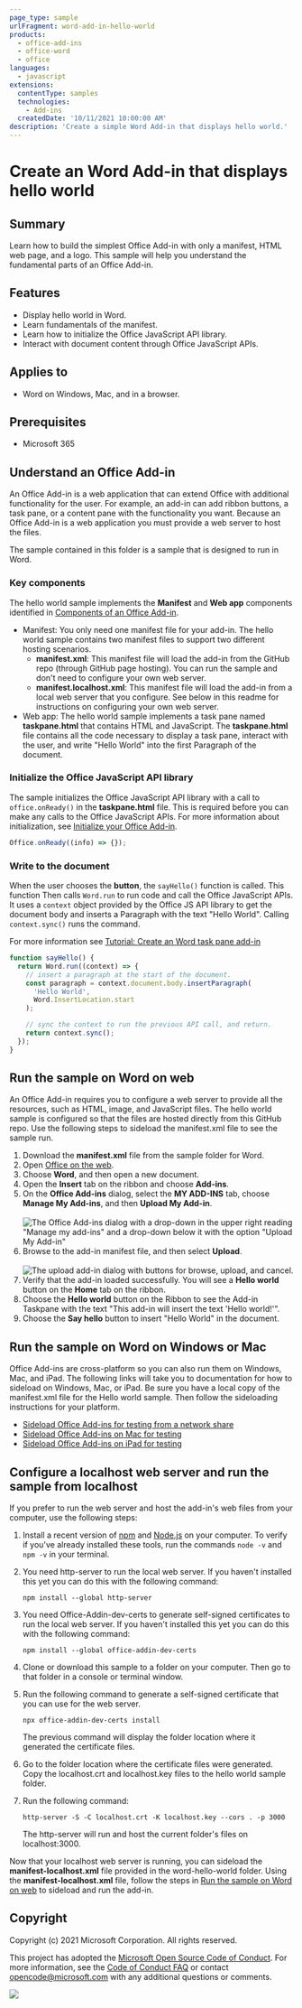 ```yaml
---
page_type: sample
urlFragment: word-add-in-hello-world
products:
  - office-add-ins
  - office-word
  - office
languages:
  - javascript
extensions:
  contentType: samples
  technologies:
    - Add-ins
  createdDate: '10/11/2021 10:00:00 AM'
description: 'Create a simple Word Add-in that displays hello world.'
---
```


# Create an Word Add-in that displays hello world

## Summary

Learn how to build the simplest Office Add-in with only a manifest, HTML web page, and a logo. This sample will help you understand the fundamental parts of an Office Add-in.

## Features

- Display hello world in Word.
- Learn fundamentals of the manifest.
- Learn how to initialize the Office JavaScript API library.
- Interact with document content through Office JavaScript APIs.

## Applies to

- Word on Windows, Mac, and in a browser.

## Prerequisites

- Microsoft 365

## Understand an Office Add-in

An Office Add-in is a web application that can extend Office with additional functionality for the user. For example, an add-in can add ribbon buttons, a task pane, or a content pane with the functionality you want. Because an Office Add-in is a web application you must provide a web server to host the files.

The sample contained in this folder is a sample that is designed to run in Word.

### Key components

The hello world sample implements the **Manifest** and **Web app** components identified in [Components of an Office Add-in](https://docs.microsoft.com/office/dev/add-ins/overview/office-add-ins#components-of-an-office-add-in).

- Manifest: You only need one manifest file for your add-in. The hello world sample contains two manifest files to support two different hosting scenarios.
  - **manifest.xml**: This manifest file will load the add-in from the GitHub repo (through GitHub page hosting). You can run the sample and don't need to configure your own web server.
  - **manifest.localhost.xml**: This manifest file will load the add-in from a local web server that you configure. See below in this readme for instructions on configuring your own web server.
- Web app: The hello world sample implements a task pane named **taskpane.html** that contains HTML and JavaScript. The **taskpane.html** file contains all the code necessary to display a task pane, interact with the user, and write "Hello World" into the first Paragraph of the document.

### Initialize the Office JavaScript API library

The sample initializes the Office JavaScript API library with a call to `office.onReady()` in the **taskpane.html** file. This is required before you can make any calls to the Office JavaScript APIs. For more information about initialization, see [Initialize your Office Add-in](https://docs.microsoft.com/en-us/office/dev/add-ins/develop/initialize-add-in).

```javascript
Office.onReady((info) => {});
```

### Write to the document

When the user chooses the **button**, the `sayHello()` function is called. This function Then calls `Word.run` to run code and call the Office JavaScript APIs. It uses a `context` object provided by the Office JS API library to get the document body and inserts a Paragraph with the text "Hello World". Calling `context.sync()` runs the command.

For more information see [Tutorial: Create an Word task pane add-in](https://docs.microsoft.com/en-us/office/dev/add-ins/tutorials/word-tutorial)

```javascript
function sayHello() {
  return Word.run((context) => {
    // insert a paragraph at the start of the document.
    const paragraph = context.document.body.insertParagraph(
      'Hello World',
      Word.InsertLocation.start
    );

    // sync the context to run the previous API call, and return.
    return context.sync();
  });
}
```

## Run the sample on Word on web

An Office Add-in requires you to configure a web server to provide all the resources, such as HTML, image, and JavaScript files. The hello world sample is configured so that the files are hosted directly from this GitHub repo. Use the following steps to sideload the manifest.xml file to see the sample run.

1. Download the **manifest.xml** file from the sample folder for Word.
2. Open [Office on the web](https://office.live.com/).
3. Choose **Word**, and then open a new document.
4. Open the **Insert** tab on the ribbon and choose **Add-ins**.
5. On the **Office Add-ins** dialog, select the **MY ADD-INS** tab, choose **Manage My Add-ins**, and then **Upload My Add-in**.<BR /><BR />
   ![The Office Add-ins dialog with a drop-down in the upper right reading "Manage my add-ins" and a drop-down below it with the option "Upload My Add-in"](../images/office-add-ins-word-web.png)
6. Browse to the add-in manifest file, and then select **Upload**.<BR /><BR />
   ![The upload add-in dialog with buttons for browse, upload, and cancel.
](../images/office-upload-add-ins-word-web.png)
7. Verify that the add-in loaded successfully. You will see a **Hello world** button on the **Home** tab on the ribbon.
8. Choose the **Hello world** button on the Ribbon to see the Add-in Taskpane with the text "This add-in will insert the text 'Hello world!'".
9. Choose the **Say hello** button to insert "Hello World" in the document.

## Run the sample on Word on Windows or Mac

Office Add-ins are cross-platform so you can also run them on Windows, Mac, and iPad. The following links will take you to documentation for how to sideload on Windows, Mac, or iPad. Be sure you have a local copy of the manifest.xml file for the Hello world sample. Then follow the sideloading instructions for your platform.

- [Sideload Office Add-ins for testing from a network share](https://learn.microsoft.com/office/dev/add-ins/testing/create-a-network-shared-folder-catalog-for-task-pane-and-content-add-ins)
- [Sideload Office Add-ins on Mac for testing](https://learn.microsoft.com/office/dev/add-ins/testing/sideload-an-office-add-in-on-mac)
- [Sideload Office Add-ins on iPad for testing](https://learn.microsoft.com/office/dev/add-ins/testing/sideload-an-office-add-in-on-ipad)

## Configure a localhost web server and run the sample from localhost

If you prefer to run the web server and host the add-in's web files from your computer, use the following steps:

1. Install a recent version of [npm](https://www.npmjs.com/get-npm) and [Node.js](https://nodejs.org/) on your computer. To verify if you've already installed these tools, run the commands `node -v` and `npm -v` in your terminal.

2. You need http-server to run the local web server. If you haven't installed this yet you can do this with the following command:

   ```console
   npm install --global http-server
   ```

3. You need Office-Addin-dev-certs to generate self-signed certificates to run the local web server. If you haven't installed this yet you can do this with the following command:

   ```console
   npm install --global office-addin-dev-certs
   ```

4. Clone or download this sample to a folder on your computer. Then go to that folder in a console or terminal window.
5. Run the following command to generate a self-signed certificate that you can use for the web server.

   ```console
   npx office-addin-dev-certs install
   ```

   The previous command will display the folder location where it generated the certificate files.

6. Go to the folder location where the certificate files were generated. Copy the localhost.crt and localhost.key files to the hello world sample folder.

7. Run the following command:

   ```console
   http-server -S -C localhost.crt -K localhost.key --cors . -p 3000
   ```

   The http-server will run and host the current folder's files on localhost:3000.

Now that your localhost web server is running, you can sideload the **manifest-localhost.xml** file provided in the word-hello-world folder. Using the **manifest-localhost.xml** file, follow the steps in [Run the sample on Word on web](#run-the-sample-on-word-on-web) to sideload and run the add-in.

## Copyright

Copyright (c) 2021 Microsoft Corporation. All rights reserved.

This project has adopted the [Microsoft Open Source Code of Conduct](https://opensource.microsoft.com/codeofconduct/). For more information, see the [Code of Conduct FAQ](https://opensource.microsoft.com/codeofconduct/faq/) or contact [opencode@microsoft.com](mailto:opencode@microsoft.com) with any additional questions or comments.

<img src="https://pnptelemetry.azurewebsites.net/pnp-officeaddins/samples/word-add-in-hello-world" />
